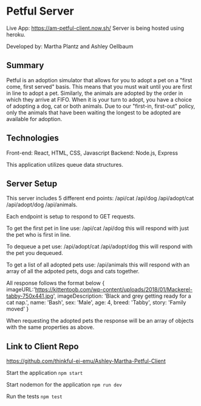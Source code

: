 # Petful Server

Live App: https://am-petful-client.now.sh/
Server is being hosted using heroku.

Developed by:
Martha Plantz and Ashley Oellbaum

## Summary

Petful is an adoption simulator that allows for you to adopt a pet on a "first come, first served" basis. This means that you must wait until you are first in line to adopt a pet. Similarly, the animals are adopted by the order in which they arrive at FIFO. When it is your turn to adopt, you have a choice of adopting a dog, cat or both animals. Due to our "first-in, first-out" policy, only the animals that have been waiting the longest to be adopted are available for adoption.

## Technologies

Front-end: React, HTML, CSS, Javascript
Backend: Node.js, Express

This application utilizes queue data structures.

## Server Setup

This server includes 5 different end points:
/api/cat
/api/dog
/api/adopt/cat
/api/adopt/dog
/api/animals. 

Each endpoint is setup to respond to GET requests.

To get the first pet in line use: 
  /api/cat
  /api/dog
this will respond with just the pet who is first in line.

To dequeue a pet use:
  /api/adopt/cat
  /api/adopt/dog
this will respond with the pet you dequeued.

To get a list of all adopted pets use:
  /api/animals
this will respond with an array of all the adpoted pets, dogs and cats together.

All response follows the format below
{
  imageURL:'https://kittentoob.com/wp-content/uploads/2018/01/Mackerel-tabby-750x441.jpg', 
  imageDescription: 'Black and grey getting ready for a cat nap.',
  name: 'Bash',
  sex: 'Male',
  age: 4,
  breed: 'Tabby',
  story: 'Family moved'
}

When requesting the adopted pets the response will be an array of objects with the same properties as above. 

## Link to Client Repo

https://github.com/thinkful-ei-emu/Ashley-Martha-Petful-Client

Start the application `npm start`

Start nodemon for the application `npm run dev`

Run the tests `npm test`